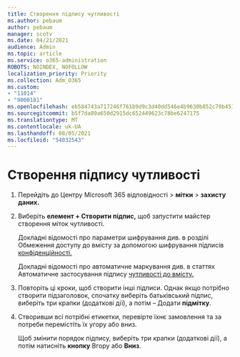 ```yaml
---
title: Створення підпису чутливості
ms.author: pebaum
author: pebaum
manager: scotv
ms.date: 04/21/2021
audience: Admin
ms.topic: article
ms.service: o365-administration
ROBOTS: NOINDEX, NOFOLLOW
localization_priority: Priority
ms.collection: Adm_O365
ms.custom:
- "11014"
- "9000181"
ms.openlocfilehash: eb584743a717246f761b9d9c3d40dd546e4b9630b852c70b45165edcc29e5859
ms.sourcegitcommit: b5f7da89a650d2915dc652449623c78be6247175
ms.translationtype: MT
ms.contentlocale: uk-UA
ms.lasthandoff: 08/05/2021
ms.locfileid: "54032543"
---
```

# <a name="how-to-create-a-sensitivity-label"></a>Створення підпису чутливості

1. Перейдіть до Центру Microsoft 365 відповідності > **мітки**  >  **захисту даних.**

1. Виберіть **елемент + Створити підпис,** щоб запустити майстер створення міток чутливості.

    Докладні відомості про параметри шифрування див. в розділі Обмеження доступу до вмісту за допомогою шифрування підписів [конфіденційності.](https://go.microsoft.com/fwlink/?linkid=2106331)

    Докладні відомості про автоматичне маркування див. в статтях Автоматичне застосування підпису [чутливості до вмісту.](https://go.microsoft.com/fwlink/?linkid=2105837)

1. Повторіть ці кроки, щоб створити інші підписи. Однак якщо потрібно створити підзаголовок, спочатку виберіть батьківський підпис, виберіть три крапки (додаткові дії), а потім – Додати **підмітку**.

1. Створивши всі потрібні етикетки, перевірте їхнє замовлення та за потреби перемістіть їх угору або вниз. 
    
    Щоб змінити порядок підпису, виберіть три крапки (додаткові дії), а потім натисніть **кнопку** Вгору або **Вниз**.
